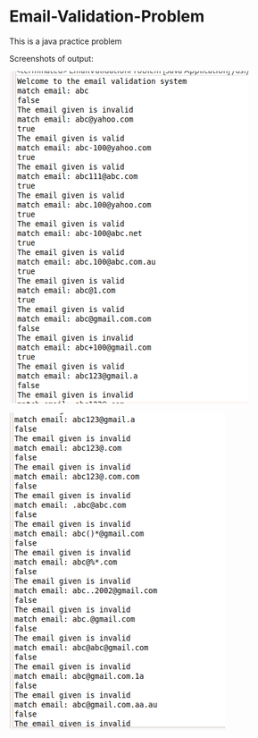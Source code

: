 # Email-Validation-Problem
This is a java practice problem

Screenshots of output:

![firstImg](https://github.com/jagriti04/Email-Validation-Problem/blob/master/outputImages/Output1.png)

![SecondImg](https://github.com/jagriti04/Email-Validation-Problem/blob/master/outputImages/Output2.png)
